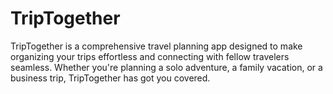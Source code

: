 # TripTogether
TripTogether is a comprehensive travel planning app designed to make organizing your trips effortless and connecting with fellow travelers seamless. Whether you're planning a solo adventure, a family vacation, or a business trip, TripTogether has got you covered.
